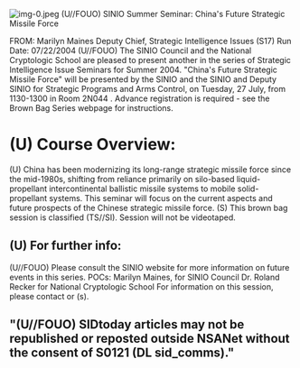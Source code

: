 ![img-0.jpeg](img-0.jpeg)
(U//FOUO) SINIO Summer Seminar: China's Future Strategic Missile Force

FROM: Marilyn Maines
Deputy Chief, Strategic Intelligence Issues (S17)
Run Date: 07/22/2004
(U//FOUO) The SINIO Council and the National Cryptologic School are pleased to present another in the series of Strategic Intelligence Issue Seminars for Summer 2004. "China's Future Strategic Missile Force" will be presented by the SINIO and the SINIO and Deputy SINIO for Strategic Programs and Arms Control, on Tuesday, 27 July, from 1130-1300 in Room 2N044 . Advance registration is required - see the Brown Bag Series webpage for instructions.

# (U) Course Overview: 

(U) China has been modernizing its long-range strategic missile force since the mid-1980s, shifting from reliance primarily on silo-based liquid-propellant intercontinental ballistic missile systems to mobile solid-propellant systems. This seminar will focus on the current aspects and future prospects of the Chinese strategic missile force.
(S) This brown bag session is classified (TS//SI). Session will not be videotaped.

## (U) For further info:

(U//FOUO) Please consult the SINIO website for more information on future events in this series.
POCs: Marilyn Maines, for SINIO Council
Dr. Roland Recker for National Cryptologic School
For information on this session, please contact
or
(s).

## "(U//FOUO) SIDtoday articles may not be republished or reposted outside NSANet without the consent of S0121 (DL sid_comms)."
